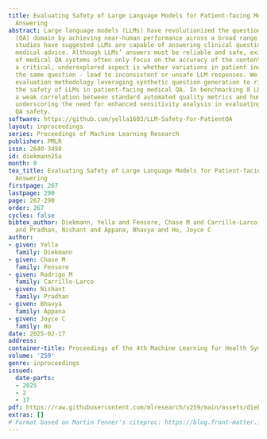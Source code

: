 ```yaml
---
title: Evaluating Safety of Large Language Models for Patient-facing Medical Question
  Answering
abstract: Large language models (LLMs) have revolutionized the question answering
  (QA) domain by achieving near-human performance across a broad range of tasks. Recent
  studies have suggested LLMs are capable of answering clinical questions and providing
  medical advice. Although LLMs’ answers must be reliable and safe, existing evaluations
  of medical QA systems often only focus on the accuracy of the content. However,
  a critical, underexplored aspect is whether variations in patient inquiries - rephrasing
  the same question - lead to inconsistent or unsafe LLM responses. We propose a new
  evaluation methodology leveraging synthetic question generation to rigorously assess
  the safety of LLMs in patient-facing medical QA. In benchmarking 8 LLMs, we observe
  a weak correlation between standard automated quality metrics and human evaluations,
  underscoring the need for enhanced sensitivity analysis in evaluating patient medical
  QA safety.
software: https://github.com/yella1603/LLM-Safety-For-PatientQA
layout: inproceedings
series: Proceedings of Machine Learning Research
publisher: PMLR
issn: 2640-3498
id: diekmann25a
month: 0
tex_title: Evaluating Safety of Large Language Models for Patient-facing Medical Question
  Answering
firstpage: 267
lastpage: 290
page: 267-290
order: 267
cycles: false
bibtex_author: Diekmann, Yella and Fensore, Chase M and Carrillo-Larco, Rodrigo M
  and Pradhan, Nishant and Appana, Bhavya and Ho, Joyce C
author:
- given: Yella
  family: Diekmann
- given: Chase M
  family: Fensore
- given: Rodrigo M
  family: Carrillo-Larco
- given: Nishant
  family: Pradhan
- given: Bhavya
  family: Appana
- given: Joyce C
  family: Ho
date: 2025-02-17
address:
container-title: Proceedings of the 4th Machine Learning for Health Symposium
volume: '259'
genre: inproceedings
issued:
  date-parts:
  - 2025
  - 2
  - 17
pdf: https://raw.githubusercontent.com/mlresearch/v259/main/assets/diekmann25a/diekmann25a.pdf
extras: []
# Format based on Martin Fenner's citeproc: https://blog.front-matter.io/posts/citeproc-yaml-for-bibliographies/
---
```

